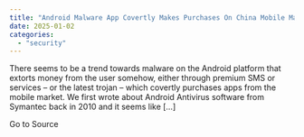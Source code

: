 ```yaml
---
title: "Android Malware App Covertly Makes Purchases On China Mobile Market"
date: 2025-01-02
categories: 
  - "security"
---
```


There seems to be a trend towards malware on the Android platform that extorts money from the user somehow, either through premium SMS or services – or the latest trojan – which covertly purchases apps from the mobile market. We first wrote about Android Antivirus software from Symantec back in 2010 and it seems like \[…\]

Go to Source
